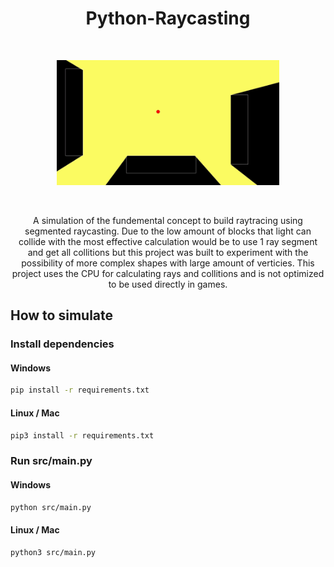 <h1 align="center">
    Python-Raycasting
</h1>

&nbsp;&nbsp;&nbsp;&nbsp;

<div align="center">
  <kbd>
    <img src="assets/preview.gif" height=200px alt="landing-page">
  </kbd>
</div>

&nbsp;&nbsp;&nbsp;&nbsp;

<p align="center">
    A simulation of the fundemental concept to build raytracing using segmented raycasting. Due to the low amount of blocks that light can collide with the most effective calculation would be to use 1 ray segment and get all collitions but this project was built to experiment with the possibility of more complex shapes with large amount of verticies. This project uses the CPU for calculating rays and collitions and is not optimized to be used directly in games.
</p>

## How to simulate

### Install dependencies

#### Windows
```bash
pip install -r requirements.txt
```

#### Linux / Mac
```bash
pip3 install -r requirements.txt
```

### Run src/main.py

#### Windows
```bash
python src/main.py
```

#### Linux / Mac
```bash
python3 src/main.py
```
